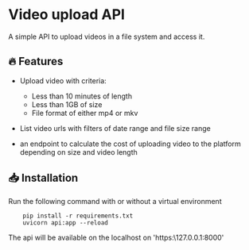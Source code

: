 # Video upload API
A simple API to upload videos in a file system and access it.

## 🔥 Features
- Upload video with criteria:
    - Less than 10 minutes of length
    - Less than 1GB of size
    - File format of either mp4 or mkv

- List video urls with filters of date range and file size range
- an endpoint to calculate the cost of uploading video to the platform depending on size and video length

## 📥 Installation
 Run the following command with or without a virtual environment
```shell
    pip install -r requirements.txt
    uvicorn api:app --reload
```
 The api will be available on the localhost on 'https:\\127.0.0.1:8000'